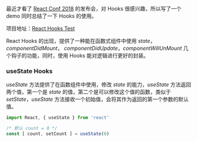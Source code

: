 最近才看了 [React Conf 2018](https://www.youtube.com/watch?v=WXYPpY_mElQ) 的发布会，对 Hooks 很感兴趣，所以写了一个 demo 同时总结了一下 Hooks 的使用。
<!--more-->
项目地址：[React Hooks Test](https://github.com/BinghuiXie/react-hooks-test)

React Hooks 的出现，提供了一种能在函数式组件中使用 <i>state</i>， <i>componentDidMount</i>， <i>componentDidUpdate</i>，<i>componentWillUnMount</i> 几个钩子的功能，同时，使用 Hooks 能对逻辑进行更好的封装。

### useState Hooks
<i>useState</i> 方法提供了在函数组件中使用，修改 <i>state</i> 的能力，<i>useState</i> 方法返回两个值，第一个是 <i>state</i> 的值，第二个是可以修改这个值的函数，类似于 <i>setState</i>，<i>useState</i> 方法接收一个初始值，会将其作为返回的第一个参数的默认值。
```javascript
import React, { useState } from 'react'

/* 默认 count = 0 */
const [ count, setCount ] = useState(0)
```